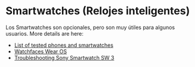 # Smartwatches (Relojes inteligentes)

Los Smartwatches son opcionales, pero son muy útiles para algunos usuarios. More details are here:

- [List of tested phones and smartwatches](../Getting-Started/Phones.md)
- [Watchfaces Wear OS](../Configuration/Watchfaces.md)
- [Troubleshooting Sony Smartwatch SW 3](../Usage/SonySW3.rst)
